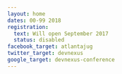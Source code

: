 ```yaml
---
layout: home
dates: 00-99 2018
registration:
  text: Will open September 2017
  status: disabled
facebook_target: atlantajug
twitter_target: devnexus
google_target: devnexus-conference
---
```

